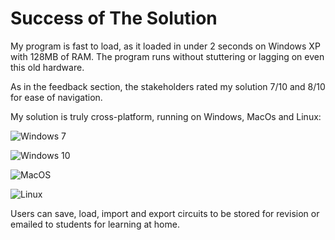 # Success of The Solution

My program is fast to load, as it loaded in under 2 seconds on Windows XP with 128MB of RAM. The program runs without stuttering or lagging on even this old hardware.

As in the feedback section, the stakeholders rated my solution 7/10 and 8/10 for ease of navigation.

My solution is truly cross-platform, running on Windows, MacOs and Linux:

![Windows 7](images/working_7.png)

![Windows 10](images/working_10.png)

![MacOS](images/working_macos.png)

![Linux](images/working_fedora.png)

Users can save, load, import and export circuits to be stored for revision or emailed to students for learning at home.
